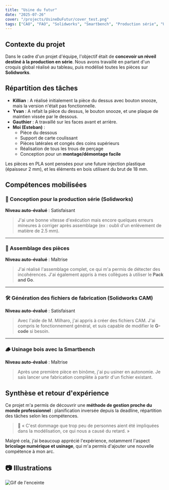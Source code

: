 ```yaml
---
title: "Usine du futur"
date: "2025-07-26"
cover: "/projects/UsineDuFutur/cover_test.png"
tags: ["CAO", "FAO", "Solidworks", "Smartbench", "Production série", "Usinage"]
---
```


## Contexte du projet

Dans le cadre d'un projet d'équipe, l'objectif était de **concevoir un réveil destiné à la production en série**. Nous avons travaillé en partant d'un croquis global réalisé au tableau, puis modélisé toutes les pièces sur **Solidworks**.

## Répartition des tâches

- **Killian** : A réalisé initialement la pièce du dessus avec bouton snooze, mais la version n'était pas fonctionnelle.
- **Yvan** : A refait la pièce du dessus, le bouton snooze, et une plaque de maintien vissée par le dessous.
- **Gauthier** : A travaillé sur les faces avant et arrière.
- **Moi (Esteban)** :
  - Pièce du dessous
  - Support de carte coulissant
  - Pièces latérales et congés des coins supérieurs
  - Réalisation de tous les trous de perçage
  - Conception pour un **montage/démontage facile**

Les pièces en PLA sont pensées pour une future injection plastique (épaisseur 2 mm), et les éléments en bois utilisent du brut de 18 mm.

## Compétences mobilisées

### 🔧 Conception pour la production série (Solidworks)

**Niveau auto-évalué** : Satisfaisant
> J'ai une bonne vitesse d'exécution mais encore quelques erreurs mineures à corriger après assemblage (ex : oubli d'un enlèvement de matière de 2.5 mm).

---

### 🧩 Assemblage des pièces

**Niveau auto-évalué** : Maîtrise
> J'ai réalisé l'assemblage complet, ce qui m'a permis de détecter des incohérences. J'ai également appris à mes collègues à utiliser le **Pack and Go**.

---

### 🛠️ Génération des fichiers de fabrication (Solidworks CAM)

**Niveau auto-évalué** : Satisfaisant
> Avec l'aide de M. Milharo, j'ai appris à créer des fichiers CAM. J'ai compris le fonctionnement général, et suis capable de modifier le **G-code** si besoin.

---

### 🪵 Usinage bois avec la Smartbench

**Niveau auto-évalué** : Maîtrise
> Après une première pièce en binôme, j'ai pu usiner en autonomie. Je sais lancer une fabrication complète à partir d'un fichier existant.

## Synthèse et retour d'expérience

Ce projet m'a permis de découvrir une **méthode de gestion proche du monde professionnel** : planification inversée depuis la deadline, répartition des tâches selon les compétences.

> 💬 « C'est dommage que trop peu de personnes aient été impliquées dans la modélisation, ce qui nous a causé du retard. »

Malgré cela, j'ai beaucoup apprécié l'expérience, notamment l'aspect **bricolage numérique et usinage**, qui m'a permis d'ajouter une nouvelle compétence à mon arc.

## 📷 Illustrations

![Gif de l'enceinte](/projects/UsineDuFutur/usine.gif "Gif de l'enceinte")
